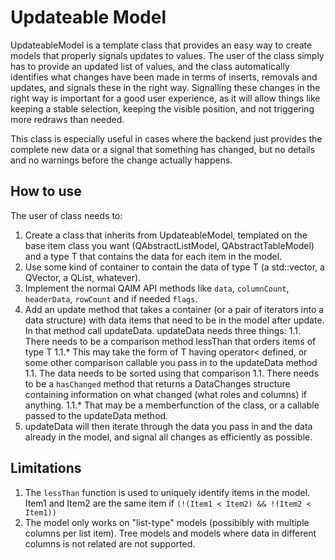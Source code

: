 # Updateable Model

UpdateableModel is a template class that provides an easy way to create models that properly signals updates to values. The user of the class simply has to provide an updated list of values, and the class automatically identifies what changes have been made in terms of inserts, removals and updates, and signals these in the right way. Signalling these changes in the right way is important for a good user experience, as it will allow things like keeping a stable selection, keeping the visible position, and not triggering more redraws than needed. 

This class is especially useful in cases where the backend just provides the complete new data or a signal that something has changed, but no details and no warnings before the change actually happens.

## How to use
The user of class needs to:
1. Create a class that inherits from UpdateableModel, templated on the base item class you want (QAbstractListModel, QAbstractTableModel) and a type T that contains the data for each item in the model. 
1. Use some kind of container to contain the data of type T (a std::vector, a QVector, a QList, whatever).
1. Implement the normal QAIM API methods like `data`, `columnCount`, `headerData`, `rowCount` and if needed `flags`.
1. Add an update method that takes a container (or a pair of iterators into a data structure) with data items that need to be in the model after update. In that method call updateData. updateData needs three things:
1.1. There needs to be a comparison method lessThan that orders items of type T
1.1.* This may take the form of T having operator< defined, or some other comparison callable you pass in to the updateData method
1.1. The data needs to be sorted using that comparison
1.1. There needs to be a `hasChanged` method that returns a DataChanges structure containing information on what changed (what roles and columns) if anything.
1.1.* That may be a memberfunction of the class, or a callable passed to the updateData method.
1. updateData will then iterate through the data you pass in and the data already in the model, and signal all changes as efficiently as possible.

## Limitations
1. The `lessThan` function is used to uniquely identify items in the model. Item1 and Item2 are the same item if `(!(Item1 < Item2) && !(Item2 < Item1))`
1. The model only works on "list-type" models (possibibly with multiple columns per list item). Tree models and models where data in different columns is not related are not supported.

